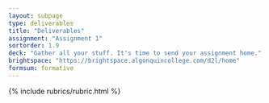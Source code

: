 ```yaml
---
layout: subpage
type: deliverables
title: "Deliverables"
assignment: "Assignment 1"
sortorder: 1.9
deck: "Gather all your stuff. It's time to send your assignment home."
brightspace: "https://brightspace.algonquincollege.com/d2l/home"
formsum: formative
---
```

{% include rubrics/rubric.html %}